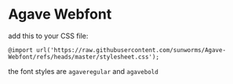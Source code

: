 # Agave Webfont

add this to your CSS file:
```
@import url('https://raw.githubusercontent.com/sunworms/Agave-Webfont/refs/heads/master/stylesheet.css');
```
the font styles are `agaveregular` and `agavebold`
